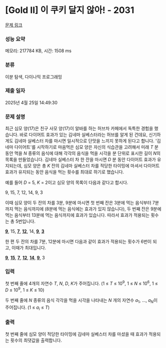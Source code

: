 # [Gold II] 이 쿠키 달지 않아! - 2031 

[문제 링크](https://www.acmicpc.net/problem/2031) 

### 성능 요약

메모리: 217784 KB, 시간: 1508 ms

### 분류

이분 탐색, 다이나믹 프로그래밍

### 제출 일자

2025년 4월 25일 14:49:30

### 문제 설명

<p>최근 심모 양(17)은 친구 사모 양(17)이 알바를 하는 허브차 카페에서 독특한 경험을 했습니다. 바로 다이어트 효과가 있는 김네마 실베스터라는 허브를 알게 된 건데요, 신기하게도 김네마 실베스터 차를 마시면 일시적으로 단맛을 느끼지 못하게 된다고 합니다. '김네마 다이어트'를 시작하기로 마음먹은 심모 양은 자신의 식습관을 고려해서 미래 <em>T</em> 분 동안 먹을 <em>N</em> 종류의 음식에 대해 각각의 음식을 먹을 시각을 분 단위로 표시한 길이 <em>N</em>의 목록을 만들었습니다. 김네마 실베스터 차 한 잔을 마시면 <em>D</em> 분 동안 다이어트 효과가 유지되는데, 심모 양은 총 <em>K</em> 잔의 김네마 실베스터 차를 적당한 타이밍에 마셔서 다이어트 효과가 유지되는 동안 음식을 먹는 횟수를 최대로 하기로 했습니다.</p>

<p>예를 들어 <em>D</em> = 5, <em>K</em> = 2이고 심모 양의 목록이 다음과 같다고 합시다.</p>

<p>9, 15, 7, 12, 14, 9, 3</p>

<p>이때 심모 양이 두 잔의 차를 3분, 9분에 마시면 첫 번째 잔은 3분에 먹는 음식부터 7분까지 먹는 음식까지에 (8분에 먹는 음식에는 효과가 있지 않습니다), 두 번째 잔은 9분에 먹는 음식부터 13분에 먹는 음식까지에 효과가 있습니다. 따라서 효과가 적용되는 횟수는 총 5번입니다.</p>

<p><strong><u>9</u></strong>, 15, <u><strong>7</strong></u>, <u><strong>12</strong></u>, 14, <u><strong>9</strong></u>, <u><strong>3</strong></u></p>

<p>한 편 두 잔의 차를 7분, 12분에 마시면 다음과 같이 효과가 적용되는 횟수가 6번이 되고, 이때가 최대입니다.</p>

<p><u><strong>9</strong></u>, <u><strong>15</strong></u>, <u><strong>7</strong></u>, <u><strong>12</strong></u>, <u><strong>14</strong></u>, <u><strong>9</strong></u>, 3</p>

### 입력 

 <p>첫 번째 줄에 4개의 자연수 <em>T</em>, <em>N</em>, <em>D</em>, <em>K</em>가 주어집니다. (1 ≤ <em>T</em> ≤ 10<sup>9</sup>, 1 ≤ <em>N</em> ≤ 10<sup>6</sup>, 1 ≤ <em>D</em> ≤ 10<sup>9</sup>, 1 ≤ <em>K</em> ≤ 10)</p>

<p>두 번째 줄에 <em>N </em>종류의 음식 각각을 먹을 시각을 나타내는 <em>N</em> 개의 자연수 <em>a</em><sub>1</sub>, ..., <em>a</em><sub><em>N</em></sub>이 주어집니다. (1 ≤ <em>a</em><sub><em>i</em></sub> ≤ <em>T</em>)</p>

### 출력 

 <p>첫 번째 줄에 심모 양이 적당한 타이밍에 김네마 실베스터 차를 마셨을 때 효과가 적용되는 횟수의 최댓값을 출력합니다.</p>

